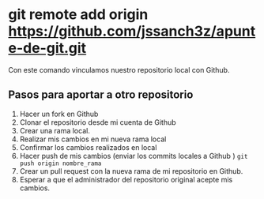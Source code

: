 # git remote add origin https://github.com/jssanch3z/apunte-de-git.git
Con este comando vinculamos nuestro repositorio local con Github.

## Pasos para aportar a otro repositorio
1. Hacer un fork en Github
2. Clonar el repositorio desde mi cuenta de Github
3. Crear una rama local.
4. Realizar mis cambios en mi nueva rama local
5. Confirmar los cambios realizados en local
6. Hacer push de mis cambios (enviar los commits locales a Github ) `git push origin nombre_rama`
7. Crear un pull request con la nueva rama de mi repositorio en Github.
8. Esperar a que el administrador del repositorio original acepte mis cambios.

